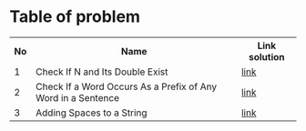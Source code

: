 # **Table of problem**

<table>
  <tr>
    <th>No</th>
    <th>Name</th>
    <th>Link solution</th>
  </tr>
  <tr>
    <td>1</td>
    <td>Check If N and Its Double Exist</td>
    <td><a href="https://leetcode.com/problems/check-if-n-and-its-double-exist/submissions/1468175143">link</a></td>
  </tr>
  <tr>
    <td>2</td>
    <td>Check If a Word Occurs As a Prefix of Any Word in a Sentence</td>
    <td><a href="https://leetcode.com/problems/check-if-a-word-occurs-as-a-prefix-of-any-word-in-a-sentence/submissions/1467908555">link</a></td>
  </tr>
  <tr>
    <td>3</td>
    <td>Adding Spaces to a String</td>
    <td><a href="https://leetcode.com/problems/adding-spaces-to-a-string/submissions/1468821801">link</a></td>
  </tr>
</table>
